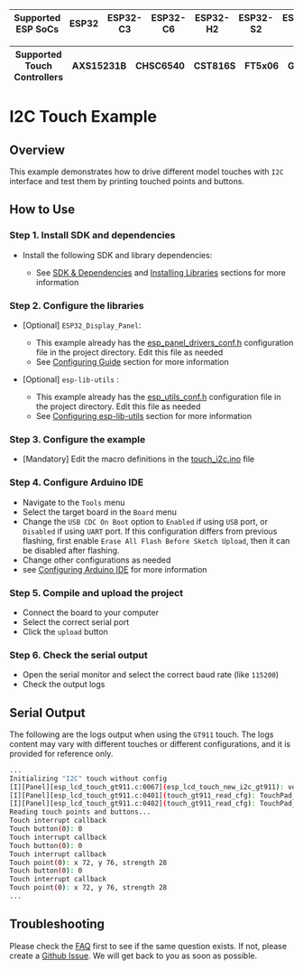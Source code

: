 | Supported ESP SoCs | ESP32 | ESP32-C3 | ESP32-C6 | ESP32-H2 | ESP32-S2 | ESP32-S3 | ESP32-P4 |
| ------------------ | ----- | -------- | -------- | -------- | -------- | -------- | -------- |

| Supported Touch Controllers | AXS15231B | CHSC6540 | CST816S | FT5x06 | GT911 | GT1151 | SPD2010 | ST1633 | ST7123 | TT21100 |
| --------------------------- | --------- | -------- | ------- | ------ | ----- | ------ | ------- | ------ | ------ | ------- |

# I2C Touch Example

## Overview

This example demonstrates how to drive different model touches with `I2C` interface and test them by printing touched points and buttons.

## How to Use

### Step 1. Install SDK and dependencies

- Install the following SDK and library dependencies:

  - See [SDK & Dependencies](../../../../../docs/envs/use_with_arduino.md#sdk--dependencies) and [Installing Libraries](../../../../../docs/envs/use_with_arduino.md#installing-libraries) sections for more information

### Step 2. Configure the libraries

- [Optional] `ESP32_Display_Panel`:

  - This example already has the [esp_panel_drivers_conf.h](./esp_panel_drivers_conf.h) configuration file in the project directory. Edit this file as needed
  - See [Configuring Guide](../../../../../docs/envs/use_with_arduino.md#configuration-guide) section for more information

- [Optional] `esp-lib-utils` :

  - This example already has the [esp_utils_conf.h](./esp_utils_conf.h) configuration file in the project directory. Edit this file as needed
  - See [Configuring esp-lib-utils](../../../../../docs/envs/use_with_arduino.md#configuring-esp-lib-utils) section for more information

### Step 3. Configure the example

- [Mandatory] Edit the macro definitions in the [touch_i2c.ino](./touch_i2c.ino) file

### Step 4. Configure Arduino IDE

- Navigate to the `Tools` menu
- Select the target board in the `Board` menu
- Change the `USB CDC On Boot` option to `Enabled` if using `USB` port, or `Disabled` if using `UART` port. If this configuration differs from previous flashing, first enable `Erase All Flash Before Sketch Upload`, then it can be disabled after flashing.
- Change other configurations as needed
- see [Configuring Arduino IDE](../../../../../docs/envs/use_with_arduino.md#configuring-arduino-ide) for more information

### Step 5. Compile and upload the project

- Connect the board to your computer
- Select the correct serial port
- Click the `upload` button

### Step 6. Check the serial output

- Open the serial monitor and select the correct baud rate (like `115200`)
- Check the output logs

## Serial Output

The following are the logs output when using the `GT911` touch. The logs content may vary with different touches or different configurations, and it is provided for reference only.

```bash
...
Initializing "I2C" touch without config
[I][Panel][esp_lcd_touch_gt911.c:0067](esp_lcd_touch_new_i2c_gt911): version: 1.1.1
[I][Panel][esp_lcd_touch_gt911.c:0401](touch_gt911_read_cfg): TouchPad_ID:0x39,0x31,0x31
[I][Panel][esp_lcd_touch_gt911.c:0402](touch_gt911_read_cfg): TouchPad_Config_Version:65
Reading touch points and buttons...
Touch interrupt callback
Touch button(0): 0
Touch interrupt callback
Touch button(0): 0
Touch interrupt callback
Touch point(0): x 72, y 76, strength 28
Touch button(0): 0
Touch interrupt callback
Touch point(0): x 72, y 76, strength 28
...
```

## Troubleshooting

Please check the [FAQ](../../../../../docs/envs/use_with_arduino.md#faq) first to see if the same question exists. If not, please create a [Github Issue](https://github.com/esp-arduino-libs/ESP32_Display_Panel/issues). We will get back to you as soon as possible.
